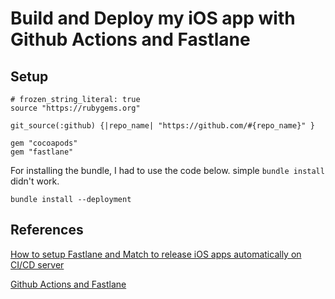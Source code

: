 # Build and Deploy my iOS app with Github Actions and Fastlane

## Setup

```
# frozen_string_literal: true
source "https://rubygems.org"

git_source(:github) {|repo_name| "https://github.com/#{repo_name}" }

gem "cocoapods"
gem "fastlane"
```

For installing the bundle, I had to use the code below. simple `bundle install` didn't work.

```
bundle install --deployment
```


## References

[How to setup Fastlane and Match to release iOS apps automatically on CI/CD server](https://medium.com/revelo-tech/setting-up-automatic-ios-release-with-fastlane-and-match-on-ci-cd-server-16c3f1d79bc5)

[Github Actions and Fastlane](https://byteable.dev/build-and-deploy-your-ios-app-with-github-actions-and-fastlane-48c328cc5541)